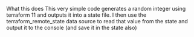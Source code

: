 What this does
This very simple code generates a random integer using terraform 11 and outputs it into a state file. I then use the terraform_remote_state data source to read that value from the state and output it to the console (and save it in the state also)
